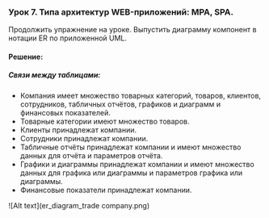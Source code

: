 ### Урок 7. Типа архитектур WEB-приложений: MPA, SPA.
Продолжить упражнение на уроке.
Выпустить диаграмму компонент в нотации ER по приложенной UML.

#### Решение:
##### Связи между таблицами:
- Компания имеет множество товарных категорий, товаров, клиентов, сотрудников, табличных отчётов, графиков и диаграмм и финансовых показателей.
- Товарные категории имеют множество товаров.
- Клиенты принадлежат компании.
- Сотрудники принадлежат компании.
- Табличные отчёты принадлежат компании и имеют множество данных для отчёта и параметров отчёта.
- Графики и диаграммы принадлежат компании и имеют множество данных для графика или диаграммы и параметров графика или диаграммы.
- Финансовые показатели принадлежат компании.



![Alt text](er_diagram_trade company.png)
